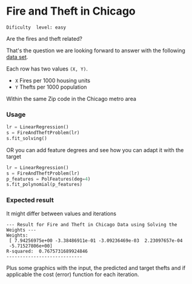 # Fire and Theft in Chicago
`Dificulty  level: easy`

Are the fires and theft related?

That's the question we are looking forward to answer with the following [data set](http://college.cengage.com/mathematics/brase/understandable_statistics/7e/students/datasets/slr/frames/frame.html).

Each row has two values `(X, Y)`.

* `X` Fires per 1000 housing units
* `Y` Thefts per 1000 population

Within the same Zip code in the Chicago metro area
### Usage

```python
lr = LinearRegression()
s = FireAndTheftProblem(lr)
s.fit_solving()
```
OR you can add feature degrees and see how you can adapt it with the target
```python
lr = LinearRegression()
s = FireAndTheftProblem(lr)
p_features = PolFeatures(deg=4)
s.fit_polynomial(p_features)
```
### Expected result

It might differ between values and iterations
```
--- Result for Fire and Theft in Chicago Data using Solving the Weights ---
Weights: 
 [ 7.94256975e+00 -3.38486911e-01 -3.09236469e-03  2.23097657e-04
 -5.71527806e+00]
R-squared:  0.7675731689924846
----------------------------
```

Plus some graphics with the input, the predicted and target thefts and if applicable the cost (error) function for each iteration.